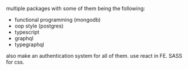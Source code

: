 

multiple packages with some of them being the following:
- functional programming (mongodb)
- oop style (postgres)
- typescript
- graphql
- typegraphql

also make an authentication system for all of them.
use react in FE.
SASS for css.

